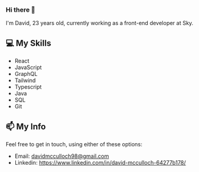 ### Hi there 👋

I'm David, 23 years old, currently working as a front-end developer at Sky.

## :computer: My Skills

- React
- JavaScript
- GraphQL
- Tailwind
- Typescript
- Java
- SQL
- Git

## 📫 My Info

Feel free to get in touch, using either of these options:

- Email: davidmcculloch98@gmail.com
- Linkedin: https://www.linkedin.com/in/david-mcculloch-64277b178/
